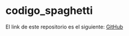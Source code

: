 # codigo_spaghetti

El link de este repositorio es el siguiente: [GitHub](https://github.com/joseluis031/codigo_spaghetti.git)
